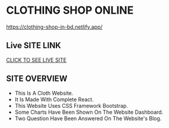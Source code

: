 # CLOTHING SHOP ONLINE

https://clothing-shop-in-bd.netlify.app/

## Live SITE LINK

[CLICK TO SEE LIVE SITE](https://clothing-shop-in-bd.netlify.app/)

## SITE OVERVIEW

- This Is A Cloth Website.
- It Is Made With Complete React.
- This Website Uses CSS Framework Bootstrap.
- Some Charts Have Been Shown On The Website Dashboard.
- Two Question Have Been Answered On The Website's Blog.
